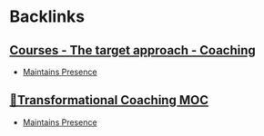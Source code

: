 
# Backlinks
## [Courses - The target approach - Coaching](<Courses - The target approach - Coaching.md>)
- [Maintains Presence](<Maintains Presence.md>)

## [🧭Transformational Coaching MOC](<🧭Transformational Coaching MOC.md>)
- [Maintains Presence](<Maintains Presence.md>)

